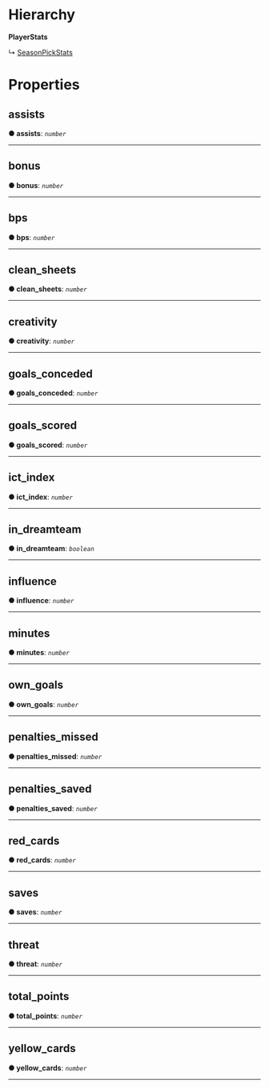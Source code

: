 

# Hierarchy

**PlayerStats**

↳  [SeasonPickStats](entries.seasonpickstats.md)

# Properties

<a id="assists"></a>

##  assists

**●  assists**:  *`number`* 

___

<a id="bonus"></a>

##  bonus

**●  bonus**:  *`number`* 

___

<a id="bps"></a>

##  bps

**●  bps**:  *`number`* 

___

<a id="clean_sheets"></a>

##  clean_sheets

**●  clean_sheets**:  *`number`* 

___

<a id="creativity"></a>

##  creativity

**●  creativity**:  *`number`* 

___

<a id="goals_conceded"></a>

##  goals_conceded

**●  goals_conceded**:  *`number`* 

___

<a id="goals_scored"></a>

##  goals_scored

**●  goals_scored**:  *`number`* 

___

<a id="ict_index"></a>

##  ict_index

**●  ict_index**:  *`number`* 

___

<a id="in_dreamteam"></a>

##  in_dreamteam

**●  in_dreamteam**:  *`boolean`* 

___

<a id="influence"></a>

##  influence

**●  influence**:  *`number`* 

___

<a id="minutes"></a>

##  minutes

**●  minutes**:  *`number`* 

___

<a id="own_goals"></a>

##  own_goals

**●  own_goals**:  *`number`* 

___

<a id="penalties_missed"></a>

##  penalties_missed

**●  penalties_missed**:  *`number`* 

___

<a id="penalties_saved"></a>

##  penalties_saved

**●  penalties_saved**:  *`number`* 

___

<a id="red_cards"></a>

##  red_cards

**●  red_cards**:  *`number`* 

___

<a id="saves"></a>

##  saves

**●  saves**:  *`number`* 

___

<a id="threat"></a>

##  threat

**●  threat**:  *`number`* 

___

<a id="total_points"></a>

##  total_points

**●  total_points**:  *`number`* 

___

<a id="yellow_cards"></a>

##  yellow_cards

**●  yellow_cards**:  *`number`* 

___

